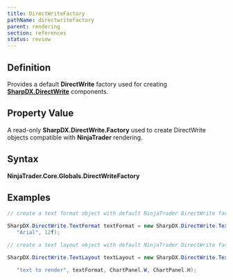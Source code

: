 ```yaml
---
title: DirectWriteFactory
pathName: directwritefactory
parent: rendering
section: references
status: review
---
```


## Definition

Provides a default **DirectWrite** factory used for creating [**SharpDX.DirectWrite**](sharpdx_directwrite) components.

## Property Value

A read-only **SharpDX.DirectWrite.Factory** used to create DirectWrite objects compatible with **NinjaTrader** rendering.

## Syntax

**NinjaTrader.Core.Globals.DirectWriteFactory**

## Examples

```csharp
// create a text format object with default NinjaTrader DirectWrite factory

SharpDX.DirectWrite.TextFormat textFormat = new SharpDX.DirectWrite.TextFormat(NinjaTrader.Core.Globals.DirectWriteFactory,
   "Arial", 12f);

// create a text layout object with default NinjaTrader DirectWrite factory

SharpDX.DirectWrite.TextLayout textLayout = new SharpDX.DirectWrite.TextLayout(NinjaTrader.Core.Globals.DirectWriteFactory,

   "text to render", textFormat, ChartPanel.W, ChartPanel.H);
```
